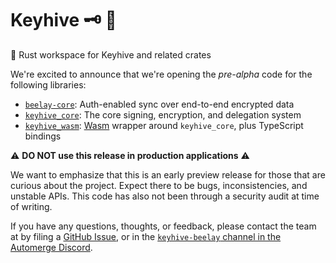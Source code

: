 # Keyhive 🗝 🐝

🦀 Rust workspace for Keyhive and related crates

We're excited to announce that we're opening the _pre-alpha_ code for the following libraries:

* [`beelay-core`]: Auth-enabled sync over end-to-end encrypted data
* [`keyhive_core`]: The core signing, encryption, and delegation system
* [`keyhive_wasm`]: [Wasm] wrapper around `keyhive_core`, plus TypeScript bindings

⚠️ **DO NOT use this release in production applications** ⚠️

We want to emphasize that this is an early preview release for those that are curious about the project. Expect there to be bugs, inconsistencies, and unstable APIs. This code has also not been through a security audit at time of writing.

If you have any questions, thoughts, or feedback, please contact the team at by filing a [GitHub Issue], or in the [`keyhive-beelay` channel in the Automerge Discord][Channel].

<!-- External Links -->

[Channel]: https://discord.com/channels/1200006940210757672/1347253710048333884
[GitHub Issue]:https://github.com/inkandswitch/keyhive/issues/new 
[Wasm]: https://webassembly.org/

[`beelay-core`]: https://github.com/inkandswitch/keyhive/tree/main/beelay/beelay-core
[`keyhive_core`]: https://github.com/inkandswitch/keyhive/tree/main/keyhive_core
[`keyhive_wasm`]: https://github.com/inkandswitch/keyhive/tree/main/keyhive_wasm

